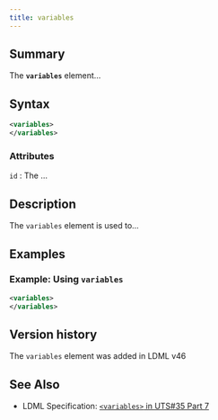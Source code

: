 ```yaml
---
title: variables
---
```


## Summary

The **`variables`** element…

## Syntax

```xml
<variables>
</variables>
```

### Attributes

`id` :   The …

## Description

The `variables` element is used to…

## Examples

### Example: Using `variables`

```xml
<variables>
</variables>
```

## Version history

The `variables` element was added in LDML v46

<!-- ## See also

- … -->

## See Also

- LDML Specification: [`<variables>` in UTS#35 Part 7][tr35-element-variables]

[tr35-element-variables]:
    https://www.unicode.org/reports/tr35/tr35-keyboards.html#element-variables

